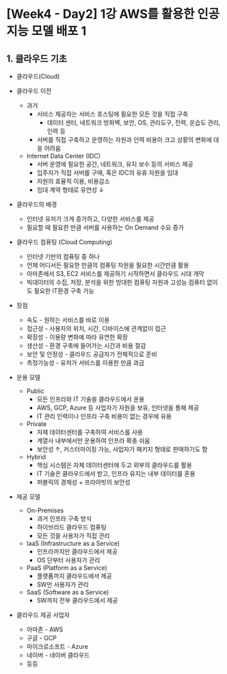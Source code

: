 # [Week4 - Day2] 1강 AWS를 활용한 인공지능 모델 배포 1

## 1. 클라우드 기초
  - 클라우드(Cloud)

  - 클라우드 이전
    - 과거 
      - 서비스 제공자는 서비스 호스팅에 필요한 모든 것을 직접 구축
        - 데이터 센터, 네트워크 방화벽, 보안, OS, 관리도구, 전력, 온습도 관리, 인력 등
      - 서버를 직접 구축하고 운영하는 자원과 인력 비용이 크고 상황의 변화에 대응 어려움
    - Internet Data Center (IDC)
      - 서버 운영에 필요한 공간, 네트워크, 유지 보수 등의 서비스 제공
      - 입주자가 직접 서버를 구매, 혹은 IDC의 유휴 자원을 임대
      - 자원의 효율적 이용, 비용감소
      - 임대 계약 형태로 유연성 ↓

  - 클라우드의 배경
    - 인터넷 유저가 크게 증가하고, 다양한 서비스를 제공
    - 필요할 때 필요한 만큼 서버를 사용하는 On Demand 수요 증가

  - 클라우드 컴퓨팅 (Cloud Computing)
    - 인터넷 기반의 컴퓨팅 중 하나
    - 언제 어디서든 필요한 만큼의 컴퓨팅 자원을 필요한 시간만큼 활용
    - 아마존에서 S3, EC2 서비스를 제공하기 시작하면서 클라우드 시대 개막
    - 빅데이터의 수집, 저장, 분석을 위한 방대한 컴퓨팅 자원과 고성능 컴퓨터 없이도 필요한 IT환경 구축 가능

  - 장점
    - 속도 - 원하는 서비스를 바로 이용
    - 접근성 - 사용자의 위치, 시간, 디바이스에 관계없이 접근
    - 확장성 - 이용량 변화에 따라 유연한 확장
    - 생산성 - 환경 구축에 들어가는 시간과 비용 절감
    - 보안 및 안정성 - 클라우드 공급자가 전체적으로 준비
    - 측정가능성 - 유저가 서비스를 이용한 만큼 과금

  - 운용 모델
    - Public
      - 모든 인프라와 IT 기술을 클라우드에서 운용
      - AWS, GCP, Azure 등 사업자가 자원을 보유, 인터넷을 통해 제공
      - IT 관리 인력이나 인프라 구축 비용이 없는 경우에 유용
    - Private
      - 자체 데이터센터를 구축하여 서비스를 사용
      - 계열사 내부에서만 운용하여 인프라 확충 쉬움
      - 보안성 ↑, 커스터마이징 가능, 사업자가 패키지 형태로 판매하기도 함
    - Hybrid
      - 핵심 시스템은 자체 데이터센터에 두고 외부의 클라우드를 활용
      - IT 기술은 클라우드에서 받고, 인프라 유지는 내부 데이터를 혼용
      - 퍼블릭의 경제성 + 프라아빗의 보안성

  - 제공 모델
    - On-Premises
      - 과거 인프라 구축 방식
      - 하이브리드 클라우드 컴퓨팅
      - 모든 것을 사용자가 직접 관리
    - IaaS (Infrastructure as a Service)
      - 인프라까지만 클라우드에서 제공
      - OS 단부터 사용자가 관리
    - PaaS (Platform as a Service)
      - 플랫폼까지 클라우드에서 제공
      - SW만 사용자가 관리
    - SaaS (Software as a Service)
      - SW까지 전부 클라우드에서 제공

  - 클라우드 제공 사업자
    - 아마존 - AWS
    - 구글 - GCP
    - 마이크로소프트 - Azure
    - 네이버 - 네이버 클라우드
    - 등등